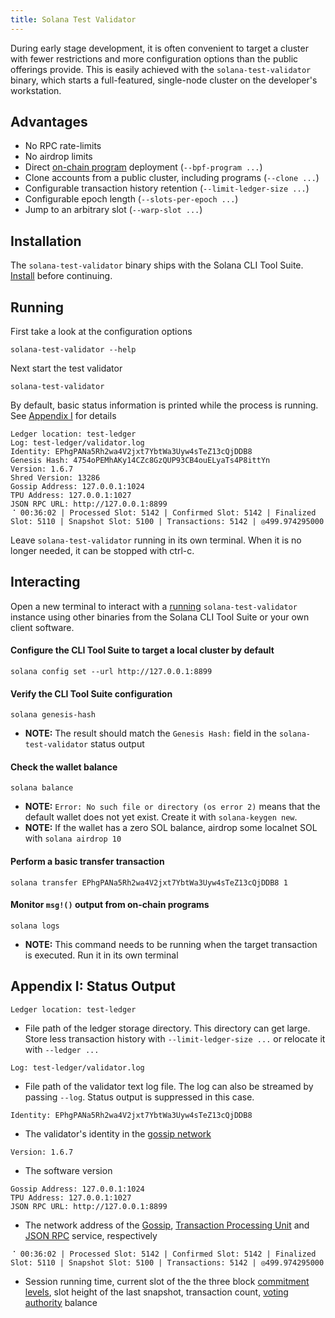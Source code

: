 ```yaml
---
title: Solana Test Validator
---
```

During early stage development, it is often convenient to target a cluster with
fewer restrictions and more configuration options than the public offerings
provide. This is easily achieved with the `solana-test-validator` binary, which
starts a full-featured, single-node cluster on the developer's workstation.

## Advantages
- No RPC rate-limits
- No airdrop limits
- Direct [on-chain program](on-chain-programs/overview) deployment
(`--bpf-program ...`)
- Clone accounts from a public cluster, including programs (`--clone ...`)
- Configurable transaction history retention (`--limit-ledger-size ...`)
- Configurable epoch length (`--slots-per-epoch ...`)
- Jump to an arbitrary slot (`--warp-slot ...`)

## Installation
The `solana-test-validator` binary ships with the Solana CLI Tool Suite.
[Install](/cli/install-solana-cli-tools) before continuing.

## Running
First take a look at the configuration options
```
solana-test-validator --help
```

Next start the test validator
```
solana-test-validator
```

By default, basic status information is printed while the process is running.
See [Appendix I](#appendix-i-status-output) for details
```
Ledger location: test-ledger
Log: test-ledger/validator.log
Identity: EPhgPANa5Rh2wa4V2jxt7YbtWa3Uyw4sTeZ13cQjDDB8
Genesis Hash: 4754oPEMhAKy14CZc8GzQUP93CB4ouELyaTs4P8ittYn
Version: 1.6.7
Shred Version: 13286
Gossip Address: 127.0.0.1:1024
TPU Address: 127.0.0.1:1027
JSON RPC URL: http://127.0.0.1:8899
⠈ 00:36:02 | Processed Slot: 5142 | Confirmed Slot: 5142 | Finalized Slot: 5110 | Snapshot Slot: 5100 | Transactions: 5142 | ◎499.974295000
```

Leave `solana-test-validator` running in its own terminal. When it is no longer
needed, it can be stopped with ctrl-c.

## Interacting
Open a new terminal to interact with a [running](#running) `solana-test-validator`
instance using other binaries from the Solana CLI Tool Suite or your own client
software.

#### Configure the CLI Tool Suite to target a local cluster by default
```
solana config set --url http://127.0.0.1:8899
```

#### Verify the CLI Tool Suite configuration
```
solana genesis-hash
```
* **NOTE:** The result should match the `Genesis Hash:` field in the
`solana-test-validator` status output

#### Check the wallet balance
```
solana balance
```
* **NOTE:** `Error: No such file or directory (os error 2)` means that the default
wallet does not yet exist. Create it with `solana-keygen new`.
* **NOTE:** If the wallet has a zero SOL balance, airdrop some localnet SOL with
`solana airdrop 10`

#### Perform a basic transfer transaction
```
solana transfer EPhgPANa5Rh2wa4V2jxt7YbtWa3Uyw4sTeZ13cQjDDB8 1
```

#### Monitor `msg!()` output from on-chain programs
```
solana logs
```
* **NOTE:** This command needs to be running when the target transaction is
executed. Run it in its own terminal

## Appendix I: Status Output
```
Ledger location: test-ledger
```
* File path of the ledger storage directory. This directory can get large. Store
less transaction history with `--limit-ledger-size ...` or relocate it with
`--ledger ...`

```
Log: test-ledger/validator.log
```
* File path of the validator text log file. The log can also be streamed by
passing `--log`. Status output is suppressed in this case.

```
Identity: EPhgPANa5Rh2wa4V2jxt7YbtWa3Uyw4sTeZ13cQjDDB8
```
* The validator's identity in the [gossip network](/validator/gossip#gossip-overview)

```
Version: 1.6.7
```
* The software version

```
Gossip Address: 127.0.0.1:1024
TPU Address: 127.0.0.1:1027
JSON RPC URL: http://127.0.0.1:8899
```
* The network address of the [Gossip](/validator/gossip#gossip-overview),
[Transaction Processing Unit](/validator/tpu) and [JSON RPC](clients/jsonrpc-api#json-rpc-api-reference)
service, respectively

```
⠈ 00:36:02 | Processed Slot: 5142 | Confirmed Slot: 5142 | Finalized Slot: 5110 | Snapshot Slot: 5100 | Transactions: 5142 | ◎499.974295000
```
* Session running time, current slot of the the three block
[commitment levels](clients/jsonrpc-api#configuring-state-commitment),
slot height of the last snapshot, transaction count,
[voting authority](/running-validator/vote-accounts#vote-authority) balance

